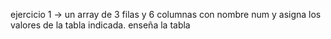ejercicio 1 -> un array de 3 filas y 6 columnas con nombre num y asigna los valores de la tabla indicada.
enseña la tabla